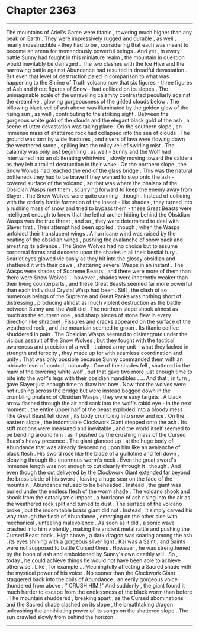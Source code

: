 
# Chapter 2363


---

The mountains of Ariel's Game were titanic , towering much higher than any peak on Earth . They were impressively rugged and durable , as well , nearly indestructible - they had to be , considering that each was meant to become an arena for tremendously powerful beings .
And yet , in every battle Sunny had fought in this miniature realm , the mountain in question would inevitably be damaged . The two clashes with the Ice Hive and the harrowing battle against Abundance had resulted in dreadful devastation .
But even that level of destruction paled in comparison to what was happening to the Shrine of Truth volcano now that six figures - three figures of Ash and three figures of Snow - had collided on its slopes .
The unimaginable scale of the unraveling calamity contrasted peculiarly against the dreamlike , glowing gorgeousness of the gilded clouds below . The billowing black veil of ash above was illuminated by the golden glow of the rising sun , as well , contributing to the striking sight .
Between the gorgeous white gold of the clouds and the elegant black gold of the ash , a scene of utter devastation was taking place .
On the southern slope , an immense mass of shattered rock had collapsed into the sea of clouds . The ground was torn by wide fractures , and rivers of lava were flowing down the weathered stone , spilling into the milky veil of swirling mist . The calamity was only just beginning , as well - Sunny and the Wolf had intertwined into an obliterating whirlwind , slowly moving toward the caldera as they left a trail of destruction in their wake .
On the northern slope , the Snow Wolves had reached the end of the glass bridge . This was the natural bottleneck they had to be brave if they wanted to step onto the ash - covered surface of the volcano , so that was where the phalanx of the Obsidian Wasps met them , scurrying forward to keep the enemy away from Slayer .
The Snow Wolves were quite cunning , though . Instead of colliding with the orderly battle formation of the insect - like shades , they turned into a rushing mass of snow and tried to bypass them - these Great Beasts were intelligent enough to know that the lethal archer hiding behind the Obsidian Wasps was the true threat , and so , they were determined to deal with Slayer first .
Their attempt had been spoiled , though , when the Wasps unfolded their translucent wings . A hurricane wind was raised by the beating of the obsidian wings , pushing the avalanche of snow back and arresting its advance .
The Snow Wolves had no choice but to assume corporeal forms and descend upon the shades in all their bestial fury . Scarlet eyes glowed viciously as they bit into the glossy obsidian and shattered it with their paws , shattering several Wasps in an instant .
The Wasps were shades of Supreme Beasts , and there were more of them than there were Snow Wolves … however , shades were inherently weaker than their living counterparts , and these Great Beasts seemed far more powerful than each individual Crystal Wasp had been .
Still , the clash of so numerous beings of the Supreme and Great Ranks was nothing short of distressing , producing almost as much violent destruction as the battle between Sunny and the Wolf did . The northern slope shook almost as much as the southern one , and sharp pieces of stone flew in every direction like shrapnel .
Fissures and cracks appeared on the surface of the weathered rock , and the mountain seemed to groan . Its titanic edifice shuddered in pain .
The Obsidian Wasps seemed to disintegrate under the vicious assault of the Snow Wolves , but they fought with the tactical awareness and precision of a well - trained army unit - what they lacked in strength and ferocity , they made up for with seamless coordination and unity . That was only possible because Sunny commanded them with an intricate level of control , naturally .
One of the shades fell , shattered in the maw of the towering white wolf , but that gave two more just enough time to bite into the wolf's legs with their obsidian mandibles .
… And that , in turn , gave Slayer just enough time to draw her bow .
Now that the wolves were not rushing across the bridge but were instead bogged down in the crumbling phalanx of Obsidian Wasps , they were easy targets . A black arrow flashed through the air and sank into the wolf's rabid eye - in the next moment , the entire upper half of the beast exploded into a bloody mess . The Great Beast fell down , its body crumbling into snow and ice .
On the eastern slope , the indomitable Clockwork Giant stepped onto the ash . Its stiff motions were measured and inevitable , and the world itself seemed to be bending around him , as if pushed by the crushing mass of the Cursed Beast's heavy presence .
The giant glanced up , at the huge body of Abundance that was already descending upon him like an avalanche of black flesh . His sword rose like the blade of a guillotine and fell down , cleaving through the enormous worm's neck .
Even the great sword's immense length was not enough to cut cleanly through it , though . And even though the cut delivered by the Clockwork Giant extended far beyond the brass blade of his sword , leaving a huge scar on the face of the mountain , Abundance refused to be beheaded .
Instead , the giant was buried under the endless flesh of the worm shade . The volcano shook and shook from the cataclysmic impact , a hurricane of ash rising into the air as the weathered rock split and turned to dust .
The surface of the volcano broke , but the indomitable brass giant did not . Instead , it simply carved his way through the flesh of Abundance , emerging on the other side with mechanical , unfeeling malevolence .
As soon as it did , a sonic wave crashed into him violently , making the ancient metal rattle and pushing the Cursed Beast back .
High above , a dark dragon was soaring among the ash , its eyes shining with a gorgeous silver light .
Kai was a Saint , and Saints were not supposed to battle Cursed Ones .
However , he was strengthened by the boon of ash and emboldened by Sunny's own deathly will .
So , today , he could achieve things he would not have been able to achieve otherwise .
Like , for example …
Meaningfully affecting a Sacred shade with the mystical power of his voice .
No sooner than the Clockwork Giant staggered back into the coils of Abundance , an eerily gorgeous voice thundered from above :
" CRUSH HIM !"
And suddenly , the giant found it much harder to escape from the endlessness of the black worm than before .
The mountain shuddered , breaking apart , as the Cursed abominations and the Sacred shade clashed on its slope , the breathtaking dragon unleashing the annihilating power of its songs on the shattered slope .
The sun crawled slowly from behind the horizon .

---


